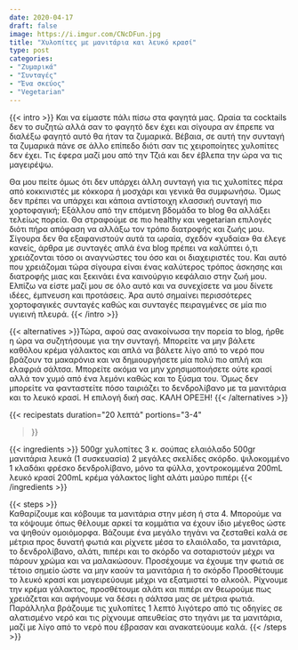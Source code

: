 ```yaml
---
date: 2020-04-17
draft: false
image: https://i.imgur.com/CNcDFun.jpg
title: "Χυλοπίτες με μανιτάρια και λευκό κρασί"
type: post
categories:
- "Ζυμαρικά"
- "Συνταγές"
- "Ένα σκεύος"
- "Vegetarian"
---
```


{{< intro >}}
Και να είμαστε πάλι πίσω στα φαγητά μας. Ωραία τα cocktails δεν το συζητώ αλλά σαν το φαγητό δεν έχει και σίγουρα αν έπρεπε να διαλέξω φαγητό αυτό θα ήταν τα ζυμαρικά. Βέβαια, σε αυτή την συνταγή τα ζυμαρικά πάνε σε άλλο επίπεδο διότι σαν τις χειροποίητες χυλοπίτες δεν έχει. Τις έφερα μαζί μου από την Τζιά και δεν έβλεπα την ώρα να τις μαγειρέψω.

Θα μου πείτε όμως ότι δεν υπάρχει άλλη συνταγή για τις χυλοπίτες πέρα από κοκκινιστές με κόκκορα ή μοσχάρι και γενικά θα συμφωνήσω. Όμως δεν πρέπει να υπάρχει και κάποια αντίστοιχη κλασσική συνταγή πιο χορτοφαγική; Εξάλλου από την επόμενη βδομάδα το blog θα αλλάξει τελείως πορεία. Θα στραφούμε σε πιο healthy και vegetarian επιλογές διότι πήρα απόφαση να αλλάξω τον τρόπο διατροφής και ζωής μου. Σίγουρα δεν θα εξαφανιστούν αυτά τα ωραία, σχεδόν «χυδαία» θα έλεγε κανείς, άρθρα με συνταγές απλά ένα blog πρέπει να καλύπτει ό,τι χρειάζονται τόσο οι αναγνώστες του όσο και οι διαχειριστές του. Και αυτό που χρειάζομαι τώρα σίγουρα είναι ένας καλύτερος τρόπος άσκησης και διατροφής μιας και ξεκινάει ένα καινούργιο κεφάλαιο στην ζωή μου. Ελπίζω να είστε μαζί μου σε όλο αυτό και να συνεχίσετε να μου δίνετε ιδέες, έμπνευση και προτάσεις. Άρα αυτό σημαίνει περισσότερες χορτοφαγικές συνταγές καθώς και συνταγές πειραγμένες σε μία πιο υγιεινή πλευρά.
{{< /intro >}}

{{< alternatives >}}Τώρα, αφού σας ανακοίνωσα την πορεία το blog, ήρθε η ώρα να συζητήσουμε για την συνταγή. Μπορείτε να μην βάλετε καθόλου κρέμα γάλακτος και απλά να βάλετε λίγο από το νερό που βράζουν τα μακαρόνια και να δημιουργήσετε μία πολύ πιο απλή και ελαφριά σάλτσα. Μπορείτε ακόμα να μην χρησιμοποιήσετε ούτε κρασί αλλά τον χυμό από ένα λεμόνι καθώς και το ξύσμα του. Όμως δεν μπορείτε να φανταστείτε πόσο ταιριάζει το δενδρολίβανο με τα μανιτάρια και το λευκό κρασί. Η επιλογή δική σας. ΚΑΛΗ ΟΡΕΞΗ!
{{< /alternatives >}}

{{< recipestats 
    duration="20 λεπτά"
    portions="3-4"
>}}

{{< ingredients >}} 
500gr χυλοπίτες
3 κ. σούπας ελαιόλαδο
500gr μανιτάρια λευκά (1 συσκευασία)
2 μεγάλες σκελίδες σκόρδο. ψιλοκομμένο
1 κλαδάκι φρέσκο δενδρολίβανο, μόνο τα φύλλα, χοντροκομμένα
200mL λευκό κρασί
200mL κρέμα γάλακτος light
αλάτι
μαύρο πιπέρι
{{< /ingredients >}}

{{< steps >}}  
Καθαρίζουμε και κόβουμε τα μανιτάρια στην μέση ή στα 4. Μπορούμε να τα κόψουμε όπως θέλουμε αρκεί τα κομμάτια να έχουν ίδιο μέγεθος ώστε να ψηθούν ομοιόμορφα.
Βάζουμε ένα μεγάλο τηγάνι να ζεσταθεί καλά σε μέτρια προς δυνατή φωτιά και ρίχνετε μέσα το ελαιόλαδο, τα μανιτάρια, το δενδρολίβανο, αλάτι, πιπέρι και το σκόρδο να σοταριστούν μέχρι να πάρουν χρώμα και να μαλακώσουν. Προσέχουμε να έχουμε την φωτιά σε τέτοιο σημείο ώστε να μην καούν τα μανιτάρια ή το σκόρδο
Προσθέτουμε το λευκό κρασί και μαγειρεύουμε μέχρι να εξατμιστεί το αλκοόλ.
Ρίχνουμε την κρέμα γάλακτος, προσθέτουμε αλάτι και πιπέρι αν θεωρούμε πως χρειάζεται και αφήνουμε να δέσει η σάλτσα μας σε μέτρια φωτιά.
Παράλληλα βράζουμε τις χυλοπίτες 1 λεπτό λιγότερο από τις οδηγίες σε αλατισμένο νερό και τις ρίχνουμε απευθείας στο τηγάνι με τα μανιτάρια, μαζί με λίγο από το νερό που έβρασαν και ανακατεύουμε καλά.
{{< /steps >}}